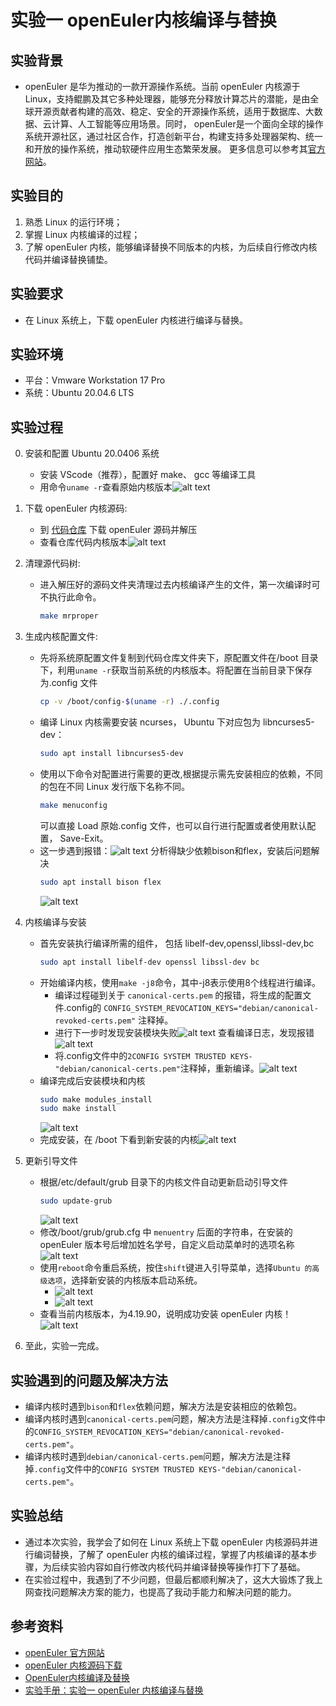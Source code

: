 # 实验一 openEuler内核编译与替换

## 实验背景
- openEuler 是华为推动的一款开源操作系统。当前 openEuler 内核源于 Linux，支持鲲鹏及其它多种处理器，能够充分释放计算芯片的潜能，是由全球开源贡献者构建的高效、稳定、安全的开源操作系统，适用于数据库、大数据、云计算、人工智能等应用场景。同时， openEuler是一个面向全球的操作系统开源社区，通过社区合作，打造创新平台，构建支持多处理器架构、统一和开放的操作系统，推动软硬件应用生态繁荣发展。 更多信息可以参考其[官方网站](https://www.openeuler.org/zh/)。

## 实验目的
1. 熟悉 Linux 的运行环境；
2. 掌握 Linux 内核编译的过程；
3. 了解 openEuler 内核，能够编译替换不同版本的内核，为后续自行修改内核代码并编译替换铺垫。

## 实验要求
- 在 Linux 系统上，下载 openEuler 内核进行编译与替换。

## 实验环境
- 平台：Vmware Workstation 17 Pro
- 系统：Ubuntu 20.04.6 LTS

## 实验过程
0. 安装和配置 Ubuntu 20.0406 系统
    - 安装 VScode（推荐），配置好 make、 gcc 等编译工具
    - 用命令`uname -r`查看原始内核版本![alt text](image/image.png)
1. 下载 openEuler 内核源码:
    - 到 [代码仓库](https://gitee.com/openeuler/kernel/releases) 下载 openEuler 源码并解压
    - 查看仓库代码内核版本![alt text](image/image-1.png)
2. 清理源代码树:
    - 进入解压好的源码文件夹清理过去内核编译产生的文件，第一次编译时可不执行此命令。
        ```bash
        make mrproper
        ```

3. 生成内核配置文件:
    - 先将系统原配置文件复制到代码仓库文件夹下，原配置文件在/boot 目录下，利用`uname -r`获取当前系统的内核版本。将配置在当前目录下保存为.config 文件
        ```bash
        cp -v /boot/config-$(uname -r) ./.config
        ```
    - 编译 Linux 内核需要安装 ncurses， Ubuntu 下对应包为 libncurses5-dev：
        ```bash
        sudo apt install libncurses5-dev
        ```
    - 使用以下命令对配置进行需要的更改,根据提示需先安装相应的依赖，不同的包在不同 Linux 发行版下名称不同。
        ```bash
        make menuconfig
        ```
        可以直接 Load 原始.config 文件，也可以自行进行配置或者使用默认配置， Save-Exit。
    - 这一步遇到报错：![alt text](image/image-2.png) 分析得缺少依赖bison和flex，安装后问题解决
        ```bash
        sudo apt install bison flex
        ```
        ![alt text](image/image-3.png)
4. 内核编译与安装
    - 首先安装执行编译所需的组件， 包括 libelf-dev,openssl,libssl-dev,bc
        ```bash
        sudo apt install libelf-dev openssl libssl-dev bc
        ```
    - 开始编译内核，使用`make -j8`命令，其中-j8表示使用8个线程进行编译。
        - 编译过程碰到关于 `canonical-certs.pem` 的报错，将生成的配置文件.config的 `CONFIG_SYSTEM_REVOCATION_KEYS="debian/canonical-revoked-certs.pem"` 注释掉。
        - 进行下一步时发现安装模块失败![alt text](image/image-4.png)
            查看编译日志，发现报错![alt text](image/image-5.png)
        - 将.config文件中的`2CONFIG SYSTEM TRUSTED KEYS-"debian/canonical-certs.pem"`注释掉，重新编译。![alt text](image/image-6.png)
    - 编译完成后安装模块和内核
        ```bash
        sudo make modules_install
        sudo make install
        ```
        ![alt text](image/image-7.png)
    - 完成安装，在 /boot 下看到新安装的内核![alt text](image/image-8.png)

5. 更新引导文件
    - 根据/etc/default/grub 目录下的内核文件自动更新启动引导文件
        ```bash
        sudo update-grub
        ```
        ![alt text](image/image-9.png)
    - 修改/boot/grub/grub.cfg 中 `menuentry` 后面的字符串，在安装的 openEuler 版本号后增加姓名学号，自定义启动菜单时的选项名称![alt text](image/image-10.png)
    - 使用`reboot`命令重启系统，按住`shift`键进入引导菜单，选择`Ubuntu 的高级选项`，选择新安装的内核版本启动系统。
        - ![alt text](image/image-11.png)
        - ![alt text](image/image-12.png)
    - 查看当前内核版本，为4.19.90，说明成功安装 openEuler 内核！![alt text](image/image-13.png)

6. 至此，实验一完成。

## 实验遇到的问题及解决方法
- 编译内核时遇到`bison`和`flex`依赖问题，解决方法是安装相应的依赖包。
- 编译内核时遇到`canonical-certs.pem`问题，解决方法是注释掉`.config`文件中的`CONFIG_SYSTEM_REVOCATION_KEYS="debian/canonical-revoked-certs.pem"`。
- 编译内核时遇到`debian/canonical-certs.pem`问题，解决方法是注释掉`.config`文件中的`CONFIG SYSTEM TRUSTED KEYS-"debian/canonical-certs.pem"`。

## 实验总结
- 通过本次实验，我学会了如何在 Linux 系统上下载 openEuler 内核源码并进行编词替换，了解了 openEuler 内核的编译过程，掌握了内核编译的基本步骤，为后续实验内容如自行修改内核代码并编译替换等操作打下了基础。
- 在实验过程中，我遇到了不少问题，但最后都顺利解决了，这大大锻炼了我上网查找问题解决方案的能力，也提高了我动手能力和解决问题的能力。

## 参考资料
- [openEuler 官方网站](https://www.openeuler.org/zh/)
- [openEuler 内核源码下载](https://gitee.com/openeuler/kernel/releases)
- [OpenEuler内核编译及替换](https://blog.csdn.net/m0_56602092/article/details/118604262)
- [实验手册：实验一 openEuler 内核编译与替换](.\实验手册\实验一.pdf)
```
